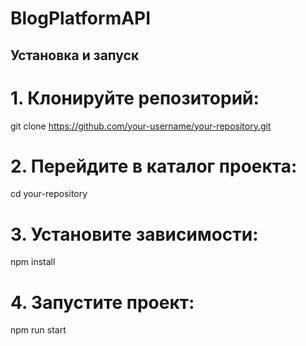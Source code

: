 # BlogPlatformAPI



## Установка и запуск

# 1. Клонируйте репозиторий:


   git clone https://github.com/your-username/your-repository.git

# 2. Перейдите в каталог проекта:


  cd your-repository


# 3. Установите зависимости:


   npm install


# 4. Запустите проект:


   npm run start

